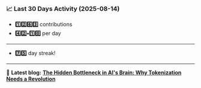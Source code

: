 <!--START_STATS-->
### 📈 Last 30 Days Activity (2025-08-14)  
- **1️⃣2️⃣6️⃣3️⃣** contributions  
- **4️⃣2️⃣•1️⃣0️⃣** per day
---
- **7️⃣5️⃣** day streak!
---
📝 **Latest blog:** [**The Hidden Bottleneck in AI's Brain: Why Tokenization Needs a Revolution**](https://andriak.com/blog/tokenization-revolution)
<!--END_STATS-->
